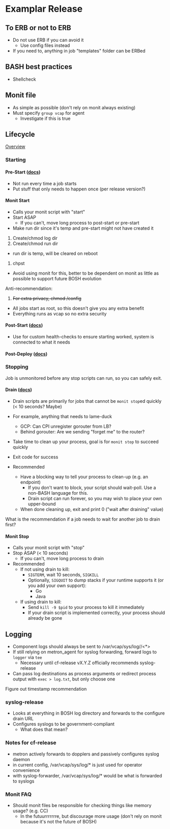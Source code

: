 # Examplar Release

## To ERB or not to ERB

- Do not use ERB if you can avoid it
  - Use config files instead
- If you need to, anything in job "templates" folder can be ERBed

## BASH best practices

- Shellcheck

## Monit file

- As simple as possible (don't rely on monit always existing)
- Must specify `group vcap` for agent
  - Investigate if this is true

## Lifecycle

[Overview](https://bosh.io/docs/job-lifecycle.html)

### Starting

#### Pre-Start ([docs](https://bosh.io/docs/pre-start.html))

- Not run every time a job starts
- Put stuff that only needs to happen once (per release version?)

#### Monit Start

- Calls your monit script with "start"
- Start ASAP
  - If you can't, move long process to post-start or pre-start
- Make run dir since it's temp and pre-start might not have created it
  
1. Create/chmod log dir
1. Create/chmod run dir
  - run dir is temp, will be cleared on reboot
1. chpst
  - Avoid using monit for this, better to be dependent on monit as little as possible to support future BOSH evolution

Anti-recommendation:
1. ~~For extra privacy, chmod <job>/config~~
  - All jobs start as root, so this doesn't give you any extra benefit
  - Everything runs as vcap so no extra security

#### Post-Start ([docs](https://bosh.io/docs/post-start.html))

- Use for custom health-checks to ensure starting worked, system is connected to what it needs

#### Post-Deploy ([docs](https://bosh.io/docs/post-deploy.html))

### Stopping

Job is unmonitored before any stop scripts can run, so you can safely exit.

#### Drain ([docs](https://bosh.io/docs/drain.html))

- Drain scripts are primarily for jobs that cannot be `monit stop`ed quickly (< 10 seconds? Maybe)
- For example, anything that needs to lame-duck
  - GCP: Can CPI unregister gorouter from LB?
  - Behind gorouter: Are we sending "forget me" to the router?

- Take time to clean up your process, goal is for `monit stop` to succeed quickly
- Exit code for success
- Recommended
  - Have a blocking way to tell your process to clean-up (e.g. an endpoint)
    - If you don't want to block, your script should wait-poll. Use a non-BASH language for this.
    - Drain script can run forever, so you may wish to place your own upper-bound
  - When done cleaning up, exit and print 0 ("wait after draining" value)

What is the recommendation if a job needs to wait for another job to drain first?

#### Monit Stop

- Calls your monit script with "stop"
- Stop ASAP (< 10 seconds)
  - If you can't, move long process to drain
- Recommended
  - If not using drain to kill:
    - `SIGTERM`, wait 10 seconds, `SIGKILL`
    - Optionally, `SIGQUIT` to dump stacks if your runtime supports it (or you add your own support):
      - Go
      - Java
  - If using drain to kill:
    - Send `kill -9 $pid` to your process to kill it immediately
    - If your drain script is implemented correctly, your process should already be gone

## Logging

- Component logs should always be sent to /var/vcap/sys/log/<job>/<*>
- If still relying on metron_agent for syslog forwarding, forward logs to `logger` via `tee`
  - Necessary until cf-release vX.Y.Z officially recommends syslog-release
- Can pass log destinations as process arguments or redirect process output with `exec > log.txt`, but only choose one

Figure out timestamp recommendation

### syslog-release

- Looks at everything in BOSH log directory and forwards to the configure drain URL
- Configures syslogs to be government-compliant
  - What does that mean?

### Notes for cf-release

- metron actively forwards to dopplers and passively configures syslog daemon
- in current config, /var/vcap/sys/log/* is just used for operator convenience
- with syslog-forwarder, /var/vcap/sys/log/* would be what is forwarded to syslogs

### Monit FAQ

- Should monit files be responsible for checking things like memory usage? (e.g. CC)
  - In the futuurrrrrrre, but discourage more usage (don't rely on monit because it's not the future of BOSH)
